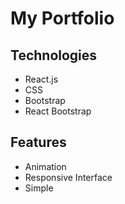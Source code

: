 # My Portfolio

## Technologies
* React.js
* CSS
* Bootstrap
* React Bootstrap

## Features
* Animation
* Responsive Interface
* Simple
